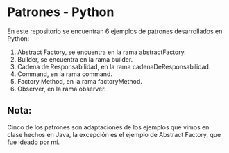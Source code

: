 # Patrones - Python

En este repositorio se encuentran 6 ejemplos de patrones desarrollados en Python:

1. Abstract Factory, se encuentra en la rama abstractFactory.
2. Builder, se encuentra en la rama builder.
3. Cadena de Responsabilidad, en la rama cadenaDeResponsabilidad.
4. Command, en la rama command.
5. Factory Method, en la rama factoryMethod.
6. Observer, en la rama observer.

## Nota:
Cinco de los patrones son adaptaciones de los ejemplos que vimos en clase hechos en Java, la excepción es el ejemplo de Abstract Factory, que fue ideado por mí.
